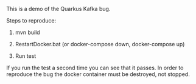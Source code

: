 This is a demo of the Quarkus Kafka bug.

Steps to reproduce:

1. mvn build

2. RestartDocker.bat (or docker-compose down, docker-compose up)

3. Run test

If you run the test a second time you can see that it passes. In order to reproduce the bug the docker container must be destroyed, not stopped.
